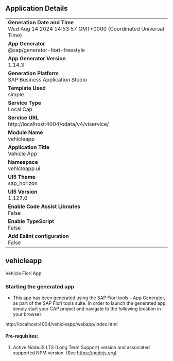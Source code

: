 ## Application Details
|               |
| ------------- |
|**Generation Date and Time**<br>Wed Aug 14 2024 14:53:57 GMT+0000 (Coordinated Universal Time)|
|**App Generator**<br>@sap/generator-fiori-freestyle|
|**App Generator Version**<br>1.14.3|
|**Generation Platform**<br>SAP Business Application Studio|
|**Template Used**<br>simple|
|**Service Type**<br>Local Cap|
|**Service URL**<br>http://localhost:4004/odata/v4/viservice/|
|**Module Name**<br>vehicleapp|
|**Application Title**<br>Vehicle App|
|**Namespace**<br>vehicleapp.ui|
|**UI5 Theme**<br>sap_horizon|
|**UI5 Version**<br>1.127.0|
|**Enable Code Assist Libraries**<br>False|
|**Enable TypeScript**<br>False|
|**Add Eslint configuration**<br>False|

## vehicleapp

Vehicle Fiori App

### Starting the generated app

-   This app has been generated using the SAP Fiori tools - App Generator, as part of the SAP Fiori tools suite.  In order to launch the generated app, simply start your CAP project and navigate to the following location in your browser:

http://localhost:4004/vehicleapp/webapp/index.html

#### Pre-requisites:

1. Active NodeJS LTS (Long Term Support) version and associated supported NPM version.  (See https://nodejs.org)


